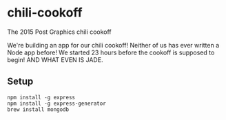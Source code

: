 # chili-cookoff
The 2015 Post Graphics chili cookoff

We're building an app for our chili cookoff! Neither of us has ever
written a Node app before! We started 23 hours before the cookoff is
supposed to begin! AND WHAT EVEN IS JADE.

## Setup

    npm install -g express
    npm install -g express-generator
    brew install mongodb
